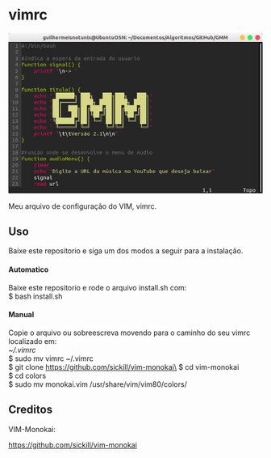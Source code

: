 # vimrc

![Screenshot](myVIM.png)

Meu arquivo de configuração do VIM, vimrc.

## Uso

Baixe este repositorio e siga um dos modos a seguir para a instalação.


#### Automatico

Baixe este repositorio e rode o arquivo install.sh com:\
$ bash install.sh

#### Manual

Copie o arquivo ou sobreescreva movendo para o caminho do seu vimrc localizado em:\
*~/.vimrc*\
$ sudo mv vimrc ~/.vimrc\
$ git clone https://github.com/sickill/vim-monokai\
$ cd vim-monokai\
$ cd colors\
$ sudo mv monokai.vim /usr/share/vim/vim80/colors/

## Creditos

VIM-Monokai:

https://github.com/sickill/vim-monokai
